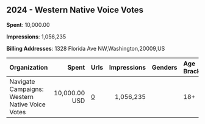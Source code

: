 ## 2024 - Western Native Voice Votes 
**Spent**: 10,000.00

**Impressions**: 1,056,235

**Billing Addresses**: 1328 Florida Ave NW,Washington,20009,US

|Organization|Spent|Urls|Impressions|Genders|Age Brackets|Country Codes|
|:---|---:|:---|---:|:---|:---|:---|
|Navigate Campaigns: Western Native Voice Votes|10,000.00 USD|[0](https://www.snap.com/political-ads/asset/a805bcfba8b34658250edf9cad346a1b26cc9bea7294a41f945bb9a092e8c113?mediaType=mp4)|1,056,235||18+|united states|
